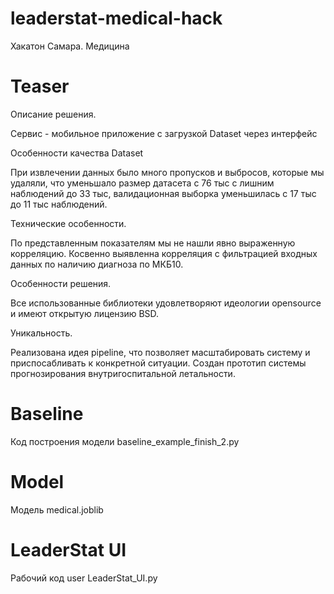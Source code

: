 # leaderstat-medical-hack
Хакатон Самара. Медицина
# Teaser
Описание решения.

Сервис - мобильное приложение с загрузкой Dataset через интерфейс

Особенности качества Dataset

При извлечении данных было много пропусков и выбросов, которые мы удаляли, что уменьшало размер датасета с 76 тыс с лишним наблюдений до 33 тыс, валидационная выборка уменьшилась с 17 тыс до 11 тыс наблюдений.

Технические особенности.

По представленным показателям мы не нашли явно выраженную корреляцию. Косвенно выявленна корреляция с фильтрацией входных данных по наличию диагноза по МКБ10.

Особенности решения.

Все использованные библиотеки удовлетворяют идеологии opensource и имеют открытую лицензию BSD.

Уникальность.

Реализована идея pipeline, что позволяет масштабировать систему и приспосабливать к конкретной ситуации. Создан прототип системы прогнозирования внутригоспитальной летальности.

# Baseline
Код построения модели
baseline_example_finish_2.py
# Model
Модель
medical.joblib
# LeaderStat UI
Рабочий код user
LeaderStat_UI.py
